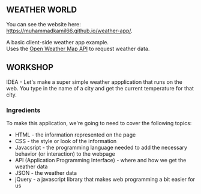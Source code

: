 WEATHER WORLD
-------------

You can see the website here: https://muhammadkamil66.github.io/weather-app/.

A basic client-side weather app example.  
Uses the [Open Weather Map API](http://openweathermap.org/api) to request weather data.

## WORKSHOP

IDEA - Let's make a super simple weather appplication that runs on the web. You type in the name of a city and get the current temperature for that city. 

### Ingredients
To make this application, we're going to need to cover the following topics:
  * HTML - the information represented on the page
  * CSS - the style or look of the information
  * Javacsript - the programming language needed to add the necessary behavior (or interaction) to the webpage
  * API (Application Programming Interface) - where and how we get the weather data
  * JSON - the weather data
  * jQuery - a javascript library that makes web programming a bit easier for us
  
  
